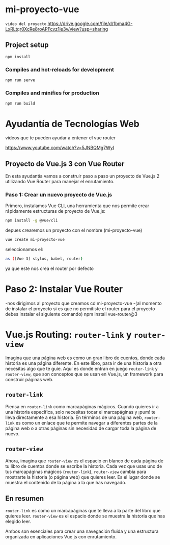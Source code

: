 
# mi-proyecto-vue
`video del proyecto`
https://drive.google.com/file/d/1bma4G-LxRLtqr0XcRe8roAPFcvz1le3v/view?usp=sharing

## Project setup
```
npm install
```
### Compiles and hot-reloads for development
```
npm run serve
```
### Compiles and minifies for production
```
npm run build
```
# Ayudantía de Tecnologías Web

videos que te pueden ayudar a entener el vue router

https://www.youtube.com/watch?v=5JNBQMg7WyI


## Proyecto de Vue.js 3 con Vue Router

En esta ayudantía vamos a construir paso a paso un proyecto de Vue.js 2 utilizando Vue Router para manejar el enrutamiento.

### Paso 1: Crear un nuevo proyecto de Vue.js

Primero, instalamos Vue CLI, una herramienta que nos permite crear rápidamente estructuras de proyecto de Vue.js:

```bash
npm install -g @vue/cli
```
depues crearemos un proyecto con el nombre (mi-proyecto-vue)
```bash
vue create mi-proyecto-vue
```

seleccionamos el: 
```bash
as ([Vue 3] stylus, babel, router) 
```
ya que este nos crea el router por defecto 


# Paso 2: Instalar Vue Router
-nos dirigimos al proyecto que creamos 
cd mi-proyecto-vue
-(al momento de instalar el proyecto si es que no permitiste el router para el proyecto debes
instalar el siguiente comando)
npm install vue-router@3


# Vue.js Routing: `router-link` y `router-view`

Imagina que una página web es como un gran libro de cuentos, donde cada historia es una página diferente. En este libro, para ir de una historia a otra necesitas algo que te guíe. Aquí es donde entran en juego `router-link` y `router-view`, que son conceptos que se usan en Vue.js, un framework para construir páginas web.

## `router-link`

Piensa en `router-link` como marcapáginas mágicos. Cuando quieres ir a una historia específica, solo necesitas tocar el marcapáginas y ¡pum! te lleva directamente a esa historia. En términos de una página web, `router-link` es como un enlace que te permite navegar a diferentes partes de la página web o a otras páginas sin necesidad de cargar toda la página de nuevo.

## `router-view`

Ahora, imagina que `router-view` es el espacio en blanco de cada página de tu libro de cuentos donde se escribe la historia. Cada vez que usas uno de tus marcapáginas mágicos (`router-link`), `router-view` cambia para mostrarte la historia (o página web) que quieres leer. Es el lugar donde se muestra el contenido de la página a la que has navegado.

## En resumen

`router-link` es como un marcapáginas que te lleva a la parte del libro que quieres leer.
`router-view` es el espacio donde se muestra la historia que has elegido leer.

Ambos son esenciales para crear una navegación fluida y una estructura organizada en aplicaciones Vue.js con enrutamiento.




